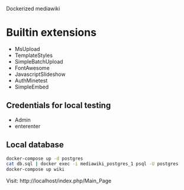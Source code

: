 
Dockerized mediawiki


# Builtin extensions

* MsUpload
* TemplateStyles
* SimpleBatchUpload
* FontAwesome
* JavascriptSlideshow
* AuthMinetest
* SimpleEmbed

## Credentials for local testing

* Admin
* enterenter

## Local database

```bash
docker-compose up -d postgres
cat db.sql | docker exec -i mediawiki_postgres_1 psql -U postgres
docker-compose up wiki
```

Visit: http://localhost/index.php/Main_Page